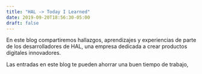 ```yaml
---
title: "HAL -> Today I Learned"
date: 2019-09-20T18:56:30-05:00
draft: false
---
```


En este blog compartiremos hallazgos, aprendizajes y experiencias de parte de los desarrolladores de HAL, una empresa 
dedicada a crear productos digitales innovadores.

Las entradas en este blog te pueden ahorrar una buen tiempo de trabajo, 


